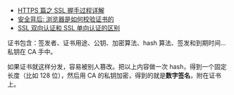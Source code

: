 - [HTTPS 篇之 SSL 握手过程详解](https://razeen.me/posts/ssl-handshake-detail/)
- [安全背后: 浏览器是如何校验证书的](https://cjting.me/2021/03/02/how-to-validate-tls-certificate/)
- [SSL 双向认证和 SSL 单向认证的区别](https://www.jianshu.com/p/fb5fe0165ef2)

证书包含：签发者、证书用途、公钥、加密算法、hash 算法、签发和到期时间...私钥在 CA 手中。

如果证书就这样分发，容易被别人篡改。把以上内容做一次 hash，得到一个固定长度（比如 128 位），然后用 CA 的私钥加密，得到的就是**数字签名**，附在证书上。

